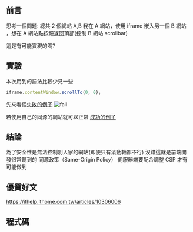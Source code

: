 ## 前言

思考一個問題:
總共 2 個網站 A,B
我在 A 網站，使用 iframe 嵌入另一個 B 網站 ，想在 A 網站點按鈕返回頂部(控制 B 網站 scrollbar)

這是有可能實現的嗎?

## 實驗

本次用到的語法比較少見一些

```js
iframe.contentWindow.scrollTo(0, 0);
```

先來看個[失敗的例子](https://dpes8693.github.io/ithome-2024-ironman/day10/iframe-scroll-to-fail.html)
![fail](https://drive.google.com/thumbnail?id=1DC2pdd4I9zcuUIL-WzA8hVR2efZlXYoU&sz=w1366)

若使用自己的同源的網站就可以正常
[成功的例子](https://dpes8693.github.io/ithome-2024-ironman/day10/iframe-scroll-to-success.html)

## 結論

為了安全性是無法控制別人家的網站(即便只有滾動軸都不行)
沒錯這就是前端開發很常聽到的
同源政策（Same-Origin Policy）
伺服器端要配合調整 CSP 才有可能做到

## 優質好文

https://ithelp.ithome.com.tw/articles/10306006

## 程式碼
